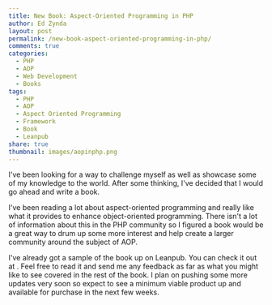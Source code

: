 ```yaml
---
title: New Book: Aspect-Oriented Programming in PHP
author: Ed Zynda
layout: post
permalink: /new-book-aspect-oriented-programming-in-php/
comments: true
categories:
  - PHP
  - AOP
  - Web Development
  - Books
tags:
  - PHP
  - AOP
  - Aspect Oriented Programming
  - Framework
  - Book
  - Leanpub
share: true
thumbnail: images/aopinphp.png
---
```

I've been looking for a way to challenge myself as well as showcase some of my knowledge to the world. After some thinking, I've decided that I would go ahead and write a book. 

I've been reading a lot about aspect-oriented programming and really like what it provides to enhance object-oriented programming. There isn't a lot of information about this in the PHP community so I figured a book would be a great way to drum up some more interest and help create a larger community around the subject of AOP.

I've already got a sample of the book up on Leanpub. You can check it out at [](http://leanpub.com/aopinphp). Feel free to read it and send me any feedback as far as what you might like to see covered in the rest of the book. I plan on pushing some more updates very soon so expect to see a minimum viable product up and available for purchase in the next few weeks.

